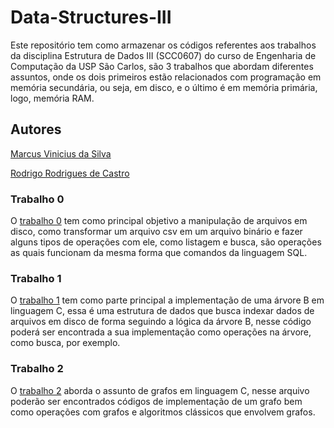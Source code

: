 # Data-Structures-III

Este repositório tem como armazenar os códigos referentes aos trabalhos da disciplina Estrutura de Dados III (SCC0607) do curso de Engenharia de Computação da USP São Carlos, são 3 trabalhos que abordam diferentes assuntos, onde os dois primeiros estão relacionados com programação em memória secundária, ou seja, em disco, e o último é em memória primária, logo, memória RAM.

## Autores

[Marcus Vinicius da Silva](www.linkedin.com/in/silvamarcuss)

[Rodrigo Rodrigues de Castro](https://www.linkedin.com/in/rodrigorcz)


### Trabalho 0

O [trabalho 0](https://github.com/MarcussSilva/Data-Structures-III/tree/main/Trabalho_T0) tem como principal objetivo a manipulação de arquivos em disco, como transformar um arquivo csv em um arquivo binário e fazer alguns tipos de operações com ele, como listagem e busca, são operações as quais funcionam da mesma forma que comandos da linguagem SQL.

### Trabalho 1

O [trabalho 1](https://github.com/MarcussSilva/Data-Structures-III/tree/main/Trabalho_T1) tem como parte principal a implementação de uma árvore B em linguagem C, essa é uma estrutura de dados que busca indexar dados de arquivos em disco de forma seguindo a lógica da árvore B, nesse código poderá ser encontrada a sua implementação como operações na árvore, como busca, por exemplo.

### Trabalho 2

O [trabalho 2](https://github.com/MarcussSilva/Data-Structures-III/tree/main/Trabalho_T2) aborda o assunto de grafos em linguagem C, nesse arquivo poderão ser encontrados códigos de implementação de um grafo bem como operações com grafos e algoritmos clássicos que envolvem grafos. 
